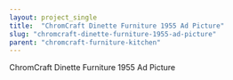 ```yaml
---
layout: project_single
title:  "ChromCraft Dinette Furniture 1955 Ad Picture"
slug: "chromcraft-dinette-furniture-1955-ad-picture"
parent: "chromcraft-furniture-kitchen"
---
```

ChromCraft Dinette Furniture 1955 Ad Picture
